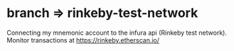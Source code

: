 # branch => rinkeby-test-network

Connecting my mnemonic account to the infura api (Rinkeby test network).
Monitor transactions at https://rinkeby.etherscan.io/